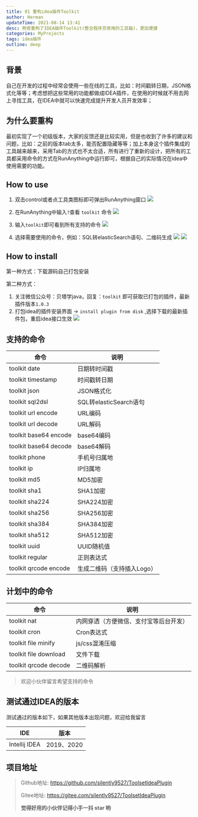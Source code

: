 ```yaml
---
title: 01 重构idea插件Toolkit
author: Herman
updateTime: 2021-08-14 13:41
desc: 熬夜重构了IDEA插件Toolkit(整合程序员常用的工具箱)，更加便捷
categories: MyProjects
tags: idea插件
outline: deep
---
```



## 背景
自己在开发的过程中经常会使用一些在线的工具，比如：时间戳转日期，JSON格式化等等；考虑想把这些常用的功能都做成IDEA插件，在使用的时候就不用去网上寻找工具，在IDEA中就可以快速完成提升开发人员开发效率；

## 为什么要重构
最初实现了一个初级版本，大家的反馈还是比较实用，但是也收到了许多的建议和问题，比如：之前的版本tab太多，能否配置隐藏等等；加上本身这个插件集成的工具越来越来，采用Tab的方式也不太合适，所有进行了重新的设计，把所有的工具都采用命令的方式在RunAnything中运行即可，根据自己的实际情况在idea中使用需要的功能。

## How to use
1. 双击control或者点工具类图标即可弹出RunAnything窗口
![](https://raw.githubusercontent.com/silently9527/images/main/008eGmZEgy1gobp4rklznj30h001c0sj.jpg)

2. 在RunAnything中输入`?`查看 `toolkit` 命令
![](https://raw.githubusercontent.com/silently9527/images/main/008eGmZEgy1gobp6dvicqj30im0edglm.jpg)

3. 输入`toolkit`即可看到所有支持的命令
![](https://raw.githubusercontent.com/silently9527/images/main/008eGmZEgy1gobp7jev4lj30im0g0mxc.jpg)

4. 选择需要使用的命令，例如：SQL转elasticSearch语句、二维码生成
![](https://raw.githubusercontent.com/silently9527/images/main/008eGmZEgy1gobpa7j02kj30e10jgwel.jpg)
![](https://raw.githubusercontent.com/silently9527/images/main/008eGmZEgy1gobpcoswyyj30ti0rm3yv.jpg)

## How to install
第一种方式：下载源码自己打包安装

第二种方式：
1. 关注微信公众号：贝塔学java，回复：`toolkit` 即可获取已打包的插件，最新插件版本`1.0.3`
2. 打包idea的插件安装界面 -> `install plugin from disk` ,选择下载的最新插件包，重启idea接口生效
![](https://raw.githubusercontent.com/silently9527/images/main/008eGmZEgy1gobq5a9ajzj31de0u0dij.jpg)


## 支持的命令

| 命令 | 说明 |
| --- | --- |
| toolkit date | 日期转时间戳 |
| toolkit timestamp | 时间戳转日期 |
| toolkit json | JSON格式化 |
| toolkit sql2dsl | SQL转elasticSearch语句 |
| toolkit url encode | URL编码 |
| toolkit url decode | URL解码 |
| toolkit base64 encode | base64编码 |
| toolkit base64 decode | base64解码 |
| toolkit phone | 手机号归属地 |
| toolkit ip | IP归属地 |
| toolkit md5 | MD5加密 |
| toolkit sha1 | SHA1加密 |
| toolkit sha224 | SHA224加密 |
| toolkit sha256 | SHA256加密 |
| toolkit sha384 | SHA384加密 |
| toolkit sha512 | SHA512加密 |
| toolkit uuid | UUID随机值 |
| toolkit regular | 正则表达式 |
| toolkit qrcode encode | 生成二维码（支持插入Logo） |


## 计划中的命令
| 命令 | 说明 |
| --- | --- |
| toolkit nat | 内网穿透（方便微信、支付宝等后台开发） |
| toolkit cron | Cron表达式 |
| toolkit file minify | js/css混淆压缩 |
| toolkit file download | 文件下载 |
| toolkit qrcode decode | 二维码解析 |

> 欢迎小伙伴留言希望支持的命令

## 测试通过IDEA的版本

测试通过的版本如下，如果其他版本出现问题，欢迎给我留言

| IDE | 版本 | 
| --- | --- | 
| Intellij IDEA | 2019、2020 | 

## 项目地址
> Github地址: https://github.com/silently9527/ToolsetIdeaPlugin
>
> Gitee地址: https://gitee.com/silently9527/ToolsetIdeaPlugin
>
> **觉得好用的小伙伴记得小手一抖 star 哟**

